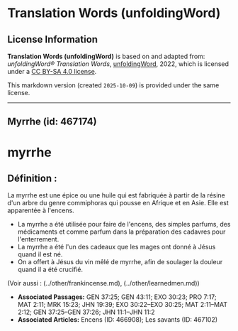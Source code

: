 # Translation Words (unfoldingWord)

## License Information

**Translation Words (unfoldingWord)** is based on and adapted from: _unfoldingWord® Translation Words_, [unfoldingWord](https://unfoldingword.org/utw), 2022, which is licensed under a [CC BY-SA 4.0 license](https://creativecommons.org/licenses/by-sa/4.0/legalcode.en).

This markdown version (created `2025-10-09`) is provided under the same license.



--------------------------------

## Myrrhe (id: 467174)

myrrhe
======

Définition :
------------

La myrrhe est une épice ou une huile qui est fabriquée à partir de la résine d'un arbre du genre commiphoras qui pousse en Afrique et en Asie. Elle est apparentée à l'encens.

* La myrrhe a été utilisée pour faire de l'encens, des simples parfums, des médicaments et comme parfum dans la préparation des cadavres pour l'enterrement.
* La myrrhe a été l'un des cadeaux que les mages ont donné à Jésus quand il est né.
* On a offert à Jésus du vin mêlé de myrrhe, afin de soulager la douleur quand il a été crucifié.

(Voir aussi : (../other/frankincense.md), (../other/learnedmen.md))

* **Associated Passages:** GEN 37:25; GEN 43:11; EXO 30:23; PRO 7:17; MAT 2:11; MRK 15:23; JHN 19:39; EXO 30:22–EXO 30:25; MAT 2:11–MAT 2:12; GEN 37:25–GEN 37:26; JHN 11:1–JHN 11:2
* **Associated Articles:** Encens (ID: 466908); Les savants (ID: 467102)

